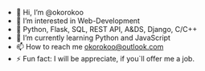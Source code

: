 - 👋 Hi, I’m @okorokoo
- 👀 I’m interested in Web-Development
- 💪 Python, Flask, SQL, REST API, A&DS, Django, C/C++
- 🌱 I’m currently learning Python and JavaScript
- 📫 How to reach me okorokoo@outlook.com
- ⚡ Fun fact: I will be appreciate, if you`ll offer me a job.

<!---
okorokoo/okorokoo is a ✨ special ✨ repository because its `README.md` (this file) appears on your GitHub profile.
You can click the Preview link to take a look at your changes.
--->
